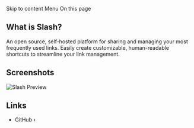 Skip to content
Menu
On this page
## What is Slash? ​
An open source, self-hosted platform for sharing and managing your most frequently used links. Easily create customizable, human-readable shortcuts to streamline your link management.
## Screenshots ​
![Slash Preview](https://raw.githubusercontent.com/yourselfhosted/slash/main/docs/assets/demo.png)
## Links ​
  * GitHub ›


